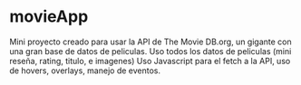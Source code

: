 # movieApp

Mini proyecto creado para usar la API de The Movie DB.org, un gigante con una gran base de datos de peliculas. Uso todos los datos de peliculas (mini reseña, rating, titulo,
e imagenes)
Uso Javascript para el fetch a la API, uso de hovers, overlays, manejo de eventos.
